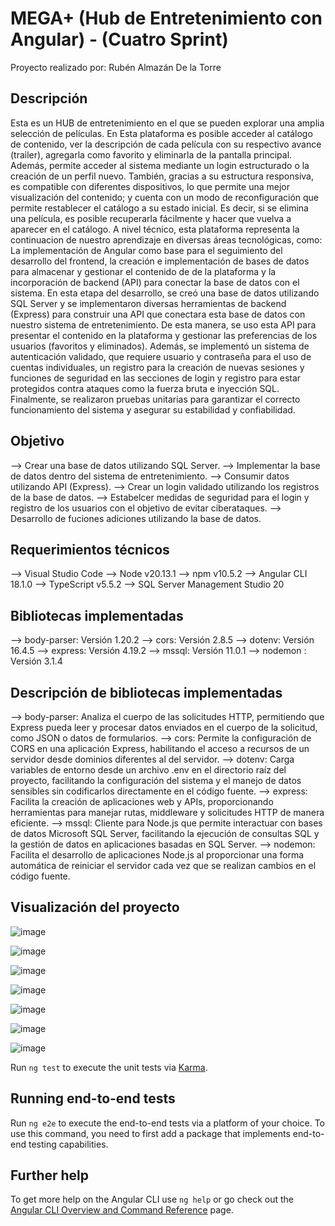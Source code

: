 # MEGA+ (Hub de Entretenimiento con Angular) - (Cuatro Sprint)

Proyecto realizado por: Rubén Almazán De la Torre

## Descripción

Esta es un HUB de entretenimiento en el que se pueden explorar una amplia selección de películas. En Esta plataforma es posible acceder al catálogo de contenido, ver la descripción de cada película con su respectivo avance (trailer), agregarla como favorito y eliminarla de la pantalla principal.  Además, permite acceder al sistema mediante un login estructurado o la creación de un perfil nuevo. También, gracias a su estructura responsiva, es compatible con diferentes dispositivos, lo que permite una mejor visualización del contenido; y cuenta con  un modo de reconfiguración que permite restablecer el catálogo a su estado inicial. Es decir, si se elimina una película, es posible recuperarla fácilmente y hacer que vuelva a aparecer en el catálogo.
A nivel técnico, esta plataforma representa la continuacion de nuestro aprendizaje en diversas áreas tecnológicas, como: La implementación de Angular como base para el seguimiento del desarrollo del frontend, la creación e implementación de bases de datos para almacenar y gestionar el contenido de de la plataforma y la incorporación de backend (API) para conectar la base de datos con el sistema. En esta etapa del desarrollo, se creó una base de datos utilizando SQL Server y se implementaron diversas herramientas de backend (Express) para construir una API que conectara esta base de datos con nuestro sistema de entretenimiento. De esta manera, se uso esta API para presentar el contenido en la plataforma y gestionar las preferencias de los usuarios (favoritos y eliminados). Además, se implementó un sistema de autenticación validado, que requiere usuario y contraseña para el uso de cuentas individuales, un registro para la creación de nuevas sesiones y funciones de seguridad en las secciones de login y registro para estar protegidos contra ataques como la fuerza bruta e inyección SQL. Finalmente, se realizaron pruebas unitarias para garantizar el correcto funcionamiento del sistema y asegurar su estabilidad y confiabilidad.

## Objetivo

--> Crear una base de datos utilizando SQL Server.
--> Implementar la base de datos dentro del sistema de entretenimiento.
--> Consumir datos utilizando API (Express).
--> Crear un login validado utilizando los registros de la base de datos.
--> Estabelcer medidas de seguridad para el login y registro  de los usuarios con el objetivo de evitar ciberataques. 
--> Desarrollo de fuciones adiciones utilizando la base de datos. 

## Requerimientos técnicos

--> Visual Studio Code
--> Node v20.13.1
--> npm v10.5.2
--> Angular CLI 18.1.0
--> TypeScript v5.5.2
--> SQL Server Management Studio 20

## Bibliotecas implementadas

--> body-parser: Versión 1.20.2
--> cors: Versión 2.8.5
--> dotenv: Versión 16.4.5
--> express: Versión 4.19.2
--> mssql: Versión 11.0.1
--> nodemon : Versión 3.1.4

## Descripción de bibliotecas implementadas

--> body-parser: Analiza el cuerpo de las solicitudes HTTP, permitiendo que Express pueda leer y procesar datos enviados en el cuerpo de la solicitud, como JSON o datos de formularios.
--> cors: Permite la configuración de CORS en una aplicación Express, habilitando el acceso a recursos de un servidor desde dominios diferentes al del servidor.
--> dotenv: Carga variables de entorno desde un archivo .env en el directorio raíz del proyecto, facilitando la configuración del sistema y el manejo de datos sensibles sin codificarlos directamente en el código fuente.
--> express: Facilita la creación de aplicaciones web y APIs, proporcionando herramientas para manejar rutas, middleware y solicitudes HTTP de manera eficiente.
--> mssql: Cliente para Node.js que permite interactuar con bases de datos Microsoft SQL Server, facilitando la ejecución de consultas SQL y la gestión de datos en aplicaciones basadas en SQL Server.
--> nodemon:  Facilita el desarrollo de aplicaciones Node.js al proporcionar una forma automática de reiniciar el servidor cada vez que se realizan cambios en el código fuente. 

## Visualización del proyecto

![image](https://github.com/user-attachments/assets/fd3332b0-7339-47ee-af8f-8f20fabad686)

![image](https://github.com/user-attachments/assets/c878b107-a303-4944-b9a4-b525113bd39d)

![image](https://github.com/user-attachments/assets/1e570104-5bf8-490e-8032-12b888d50137)

![image](https://github.com/user-attachments/assets/b0fd2b4d-2b25-4e28-9caf-a12da583073e)

![image](https://github.com/user-attachments/assets/1266506a-c48c-49c1-81ff-a37166a84992)

![image](https://github.com/user-attachments/assets/e7e4c7da-cdbc-41fd-ad8b-74f6238e4358)

![image](https://github.com/user-attachments/assets/12a6f9ae-963b-40f7-a4ef-1a36789d65e8)

Run `ng test` to execute the unit tests via [Karma](https://karma-runner.github.io).

## Running end-to-end tests

Run `ng e2e` to execute the end-to-end tests via a platform of your choice. To use this command, you need to first add a package that implements end-to-end testing capabilities.

## Further help

To get more help on the Angular CLI use `ng help` or go check out the [Angular CLI Overview and Command Reference](https://angular.dev/tools/cli) page.
